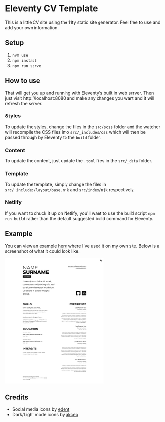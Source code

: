# Eleventy CV Template
This is a little CV site using the 11ty static site generator. 
Feel free to use and add your own information.

## Setup
1. `nvm use`
2. `npm install`
3. `npm run serve`

## How to use
That will get you up and running with Eleventy's built in web server. Then just visit http://localhost:8080 and make any changes you want and it will refresh the server.

### Styles
To update the styles, change the files in the `src/scss` folder and the watcher will recompile the CSS files into `src/_includes/css` which will then be passed through by Eleventy to the `build` folder.

### Content
To update the content, just update the `.toml` files in the `src/_data` folder.

### Template
To update the template, simply change the files in `src/_includes/layout/base.njk` and `src/index/njk` respectively.

### Netlify
If you want to chuck it up on Netlify, you'll want to use the build script `npm run build` rather than the default suggested build command for Eleventy.

## Example
You can view an example [here](https://cv.tombennett.me.uk) where I've used it on my own site. Below is a screenshot of what it could look like.

<img src="screenshot.png" width="320" alt="Screenshot">

## Credits
* Social media icons by [edent](https://github.com/edent/SuperTinyIcons)
* Dark/Light mode icons by [akceo](https://github.com/akveo/eva-icons)